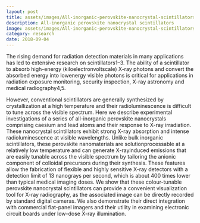 ```yaml
---
layout: post
title: assets/images/All-inorganic-perovskite-nanocrystal-scintillators_author.png
description: All-inorganic perovskite nanocrystal scintillators
image: assets/images/All-inorganic-perovskite-nanocrystal-scintillators_title.png
category: research
date: 2018-09-04
---
```




The rising demand for radiation detection materials in many
applications has led to extensive research on scintillators1–3. The
ability of a scintillator to absorb high-energy (kiloelectronvoltscale)
X-ray photons and convert the absorbed energy into lowenergy
visible photons is critical for applications in radiation
exposure monitoring, security inspection, X-ray astronomy and
medical radiography4,5. 

<!--more-->

However, conventional scintillators are
generally synthesized by crystallization at a high temperature
and their radioluminescence is difficult to tune across the visible
spectrum. Here we describe experimental investigations of a series
of all-inorganic perovskite nanocrystals comprising caesium
and lead atoms and their response to X-ray irradiation. These
nanocrystal scintillators exhibit strong X-ray absorption and
intense radioluminescence at visible wavelengths. Unlike bulk
inorganic scintillators, these perovskite nanomaterials are solutionprocessable
at a relatively low temperature and can generate X-rayinduced
emissions that are easily tunable across the visible spectrum
by tailoring the anionic component of colloidal precursors during
their synthesis. These features allow the fabrication of flexible
and highly sensitive X-ray detectors with a detection limit of
13 nanograys per second, which is about 400 times lower than
typical medical imaging doses. We show that these colour-tunable
perovskite nanocrystal scintillators can provide a convenient
visualization tool for X-ray radiography, as the associated image
can be directly recorded by standard digital cameras. We also
demonstrate their direct integration with commercial flat-panel
imagers and their utility in examining electronic circuit boards
under low-dose X-ray illumination.
